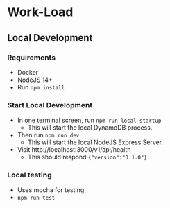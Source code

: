 # Work-Load

## Local Development

### Requirements
* Docker
* NodeJS 14+
* Run `npm install`

### Start Local Development
* In one terminal screen, run `npm run local-startup`
  - This will start the local DynamoDB process.
* Then run `npm run dev` 
  - This will start the local NodeJS Express Server. 
* Visit http://localhost:3000/v1/api/health
  - This should respond `{"version":"0.1.0"}`

### Local testing
* Uses mocha for testing
* `npm run test`